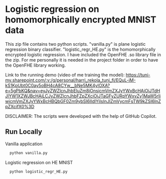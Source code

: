 
# Logistic regression on homomorphically encrypted MNIST data

This zip file contains two python scripts. "vanilla.py" is plane logistic regression binary classifier. "logistic_regr_HE.py" is the homomorphically encrypted logistic regression. I have included the OpenFHE .so library file in the zip. For me personally it is needed in the project folder in order to have the OpenFHE library working.

Link to the running demo (video of me training the model): https://tuni-my.sharepoint.com/:v:/g/personal/harri_rekola_tuni_fi/EQuL-iM-kS1KpUbt0C0ay5oBH4cA8CYw__bNe5MK4ylOXA?e=5gPbKQ&nav=eyJyZWZlcnJhbEluZm8iOnsicmVmZXJyYWxBcHAiOiJTdHJlYW1XZWJBcHAiLCJyZWZlcnJhbFZpZXciOiJTaGFyZURpYWxvZy1MaW5rIiwicmVmZXJyYWxBcHBQbGF0Zm9ybSI6IldlYiIsInJlZmVycmFsTW9kZSI6InZpZXcifX0%3D

DISCLAIMER: The scripts were developed with the help of GitHub Copilot.
## Run Locally

Vanilla application

```bash
  python vanilla.py
```

Logistic regression on HE MNIST

```bash
  python logistic_regr_HE.py
```

